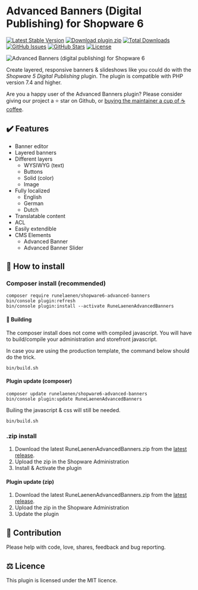 # Advanced Banners (Digital Publishing) for Shopware 6

[![Latest Stable Version](https://img.shields.io/github/v/release/runelaenen/shopware6-advanced-banners?color=lightblue&label=stable&logo=github)](//packagist.org/packages/runelaenen/shopware6-advanced-banners)
[![Download plugin zip](https://img.shields.io/github/v/release/runelaenen/shopware6-advanced-banners.svg?label=.zip%20download&logo=github)](https://github.com/runelaenen/shopware6-advanced-banners/releases/latest)
[![Total Downloads](https://img.shields.io/packagist/dt/runelaenen/shopware6-advanced-banners?label=packagist%20downloads&logo=composer)](//packagist.org/packages/runelaenen/shopware6-advanced-banners)
[![GitHub Issues](https://img.shields.io/github/issues/runelaenen/shopware6-advanced-banners?logo=github)](https://github.com/runelaenen/shopware6-advanced-banners/issues)
[![GitHub Stars](https://img.shields.io/github/stars/runelaenen/shopware6-advanced-banners?logo=github)](https://github.com/runelaenen/shopware6-advanced-banners/stargazers)
[![License](https://poser.pugx.org/runelaenen/shopware6-advanced-banners/license)](//packagist.org/packages/runelaenen/shopware6-advanced-banners)

![Advanced Banners (digital publishing) for Shopware 6](https://user-images.githubusercontent.com/3930922/93712896-ea9be300-fb58-11ea-94a5-e14f64b15448.png)

Create layered, responsive banners & slideshows like you could do with the _Shopware 5 Digital Publishing_ plugin.
The plugin is compatible with PHP version 7.4 and higher.

Are you a happy user of the Advanced Banners plugin? Please consider giving our project a ⭐️ star on Github, or [buying the maintainer a cup of ☕️ coffee](https://www.buymeacoffee.com/runelaenen).

## ✔️ Features
 - Banner editor
 - Layered banners
 - Different layers
   - WYSIWYG (text)
   - Buttons
   - Solid (color)
   - Image
 - Fully localized
   - English
   - German
   - Dutch
 - Translatable content
 - ACL
 - Easily extendible
 - CMS Elements
    - Advanced Banner
    - Advanced Banner Slider
    
## 🚀 How to install
### Composer install (recommended)
```
composer require runelaenen/shopware6-advanced-banners
bin/console plugin:refresh
bin/console plugin:install --activate RuneLaenenAdvancedBanners
```
#### 🔨 Building
The composer install does not come with compiled javascript. You will have to build/compile your administration and storefront javascript. 

In case you are using the production template, the command below should do the trick.
```
bin/build.sh
```
#### Plugin update (composer)
```
composer update runelaenen/shopware6-advanced-banners
bin/console plugin:update RuneLaenenAdvancedBanners
```
Builing the javascript & css will still be needed.
```
bin/build.sh
```

### .zip install
1. Download the latest RuneLaenenAdvancedBanners.zip from the [latest release](https://github.com/runelaenen/shopware6-advanced-banners/releases/latest).
2. Upload the zip in the Shopware Administration
3. Install & Activate the plugin

#### Plugin update (zip)
1. Download the latest RuneLaenenAdvancedBanners.zip from the [latest release](https://github.com/runelaenen/shopware6-advanced-banners/releases/latest).
2. Upload the zip in the Shopware Administration
3. Update the plugin


## 👷‍ Contribution
Please help with code, love, shares, feedback and bug reporting.

## ⚖️ Licence
This plugin is licensed under the MIT licence.

